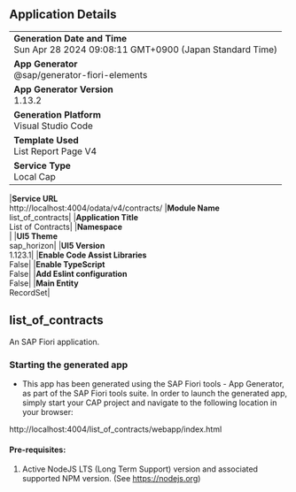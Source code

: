 ## Application Details

|                                                                                         |
| --------------------------------------------------------------------------------------- |
| **Generation Date and Time**<br>Sun Apr 28 2024 09:08:11 GMT+0900 (Japan Standard Time) |
| **App Generator**<br>@sap/generator-fiori-elements                                      |
| **App Generator Version**<br>1.13.2                                                     |
| **Generation Platform**<br>Visual Studio Code                                           |
| **Template Used**<br>List Report Page V4                                                |
| **Service Type**<br>Local Cap                                                           |

|**Service URL**<br>http://localhost:4004/odata/v4/contracts/
|**Module Name**<br>list_of_contracts|
|**Application Title**<br>List of Contracts|
|**Namespace**<br>|
|**UI5 Theme**<br>sap_horizon|
|**UI5 Version**<br>1.123.1|
|**Enable Code Assist Libraries**<br>False|
|**Enable TypeScript**<br>False|
|**Add Eslint configuration**<br>False|
|**Main Entity**<br>RecordSet|

## list_of_contracts

An SAP Fiori application.

### Starting the generated app

- This app has been generated using the SAP Fiori tools - App Generator, as part of the SAP Fiori tools suite. In order to launch the generated app, simply start your CAP project and navigate to the following location in your browser:

http://localhost:4004/list_of_contracts/webapp/index.html

#### Pre-requisites:

1. Active NodeJS LTS (Long Term Support) version and associated supported NPM version. (See https://nodejs.org)
